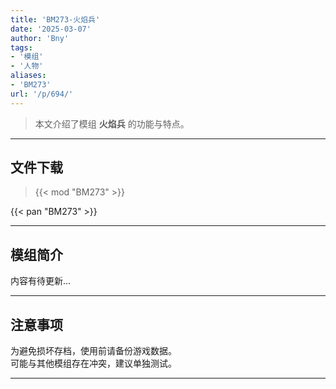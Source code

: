 ```yaml
---
title: 'BM273-火焰兵'
date: '2025-03-07'
author: 'Bny'
tags:
- '模组'
- '人物'
aliases:
- 'BM273'
url: '/p/694/'
---
```


> 本文介绍了模组 **火焰兵** 的功能与特点。

---

## 文件下载  

> {{< mod "BM273" >}}  

{{< pan "BM273" >}}  

---

## 模组简介

>  
内容有待更新...  

---

## 注意事项

>  
为避免损坏存档，使用前请备份游戏数据。  
可能与其他模组存在冲突，建议单独测试。  

---

